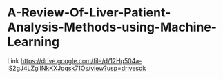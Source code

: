 # A-Review-Of-Liver-Patient-Analysis-Methods-using-Machine-Learning
Link https://drive.google.com/file/d/12Hq504a-lS2gJ4LZgiINkKXJqqsk71Os/view?usp=drivesdk
